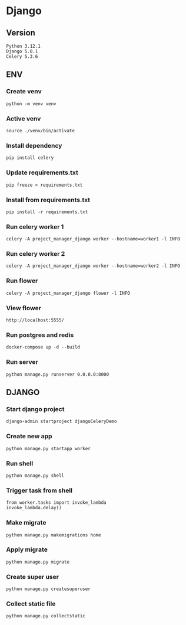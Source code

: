 # Django

## Version
```shell
Python 3.12.1
Django 5.0.1
Celery 5.3.6
```

## ENV
### Create venv
```shell
python -m venv venv
```

### Active venv
```shell
source ./venv/bin/activate
```

### Install dependency
```shell
pip install celery
```

### Update requirements.txt
```shell
pip freeze > requirements.txt
```

### Install from requirements.txt
```shell
pip install -r requirements.txt
```

### Run celery worker 1
```shell
celery -A project_manager_django worker --hostname=worker1 -l INFO
```

### Run celery worker 2
```shell
celery -A project_manager_django worker --hostname=worker2 -l INFO
```

### Run flower
```shell
celery -A project_manager_django flower -l INFO
```

### View flower
```shell
http://localhost:5555/
```

### Run postgres and redis
```shell
docker-compose up -d --build 
```

### Run server
```shell
python manage.py runserver 0.0.0.0:8000
```

## DJANGO
### Start django project
```shell
django-admin startproject djangoCeleryDemo
```

### Create new app
```shell
python manage.py startapp worker
```

### Run shell
```shell
python manage.py shell
```

### Trigger task from shell
```shell
from worker.tasks import invoke_lambda
invoke_lambda.delay()
```

### Make migrate
```shell
python manage.py makemigrations home
```

### Apply migrate
```shell
python manage.py migrate
```

### Create super user
```shell
python manage.py createsuperuser
```

### Collect static file
```shell
python manage.py collectstatic
```
